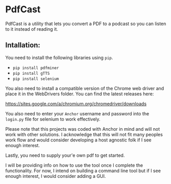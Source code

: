 # PdfCast

PdfCast is a utility that lets you convert a PDF to a podcast so you can listen to it instead of reading it. 

## Intallation:

You need to install the following libraries using `pip`.

* `pip install pdfminer`
* `pip install gTTS`
* `pip install selenium`

You also need to install a compatible version of the Chrome web driver and place it in the WebDrivers folder. You can find the latest releases here:

https://sites.google.com/a/chromium.org/chromedriver/downloads

You also need to enter your `Anchor` username and password into the  `login.py` file for selenium to work effectively. 

Please note that this projects was coded with Anchor in mind and will not work with other solutions. I acknowledge that this will not fit many peoples work flow and would consider developing a host agnostic folk if I see enough interest. 

Lastly, you need to supply your'e own pdf to get started.

I will be providing info on how to use the tool once I complete the functionality. For now, I intend on building a command line tool but if I see enough interest, I would consider adding a GUI.